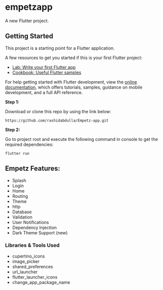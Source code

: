 # empetzapp

A new Flutter project.

## Getting Started

This project is a starting point for a Flutter application.

A few resources to get you started if this is your first Flutter project:

- [Lab: Write your first Flutter app](https://docs.flutter.dev/get-started/codelab)
- [Cookbook: Useful Flutter samples](https://docs.flutter.dev/cookbook)

For help getting started with Flutter development, view the
[online documentation](https://docs.flutter.dev/), which offers tutorials,
samples, guidance on mobile development, and a full API reference.

**Step 1:**

Download or clone this repo by using the link below:

```
https://github.com/rashidabdulla/Empetz-app.git
```

**Step 2:**

Go to project root and execute the following command in console to get the required dependencies:

```
flutter run
```

## Empetz Features:

* Splash
* Login
* Home
* Routing
* Theme
* http
* Database
* Validation
* User Notifications
* Dependency Injection
* Dark Theme Support (new)

### Libraries & Tools Used
  * cupertino_icons
  * image_picker
  * shared_preferences
  * url_launcher
  * flutter_launcher_icons
  * change_app_package_name
